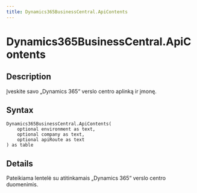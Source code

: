 ```yaml
---
title: Dynamics365BusinessCentral.ApiContents
---
```


# Dynamics365BusinessCentral.ApiContents


## Description

Įveskite savo „Dynamics 365“ verslo centro aplinką ir įmonę.


## Syntax

```powerquery
Dynamics365BusinessCentral.ApiContents(
    optional environment as text,
    optional company as text,
    optional apiRoute as text
) as table
```


## Details

Pateikiama lentelė su atitinkamais „Dynamics 365“ verslo centro duomenimis.


